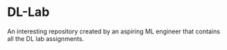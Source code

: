 # DL-Lab

An interesting repository created by an aspiring ML engineer that contains all the DL lab assignments.
